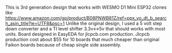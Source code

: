 This is 3rd generation design that works with WESMO D1 Mini ESP32 clones like https://www.amazon.com/gp/product/B08PNWB81Z/ref=ppx_yo_dt_b_search_asin_title?ie=UTF8&psc=1
Unlike the original design, I used a 5 volt step down converter and a TI level shifter 3.3v<->5v that should works with most units.
Board designed in EasyEDA for jlcpcb.com production. Jlcpcb production cost about $55 for 10 boards that much cheaper than original Faikon boards because of cheap single side assembly.

